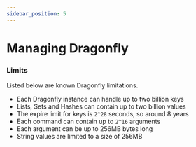 ```yaml
---
sidebar_position: 5
---
```


# Managing Dragonfly

### Limits

Listed below are known Dragonfly limitations.

* Each Dragonfly instance can handle up to two billion keys
* Lists, Sets and Hashes can contain up to two billion values
* The expire limit for keys is `2^28` seconds, so around 8 years
* Each command can contain up to `2^16` arguments
* Each argument can be up to 256MB bytes long
* String values are limited to a size of 256MB
